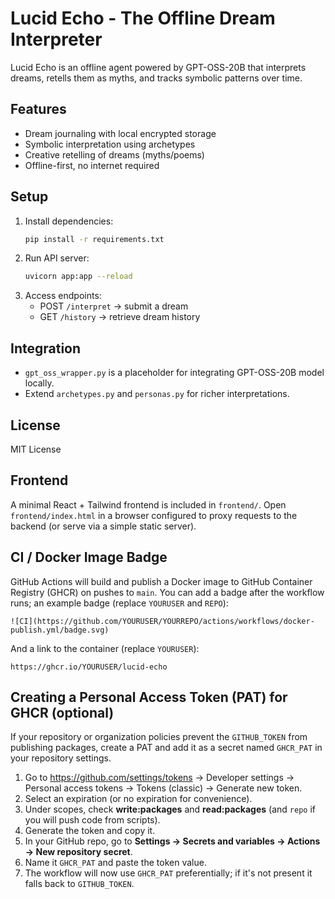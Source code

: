 # Lucid Echo - The Offline Dream Interpreter

Lucid Echo is an offline agent powered by GPT-OSS-20B that interprets dreams, retells them as myths, and tracks symbolic patterns over time.

## Features
- Dream journaling with local encrypted storage
- Symbolic interpretation using archetypes
- Creative retelling of dreams (myths/poems)
- Offline-first, no internet required

## Setup
1. Install dependencies:
   ```bash
   pip install -r requirements.txt
   ```
2. Run API server:
   ```bash
   uvicorn app:app --reload
   ```
3. Access endpoints:
   - POST `/interpret` → submit a dream
   - GET `/history` → retrieve dream history

## Integration
- `gpt_oss_wrapper.py` is a placeholder for integrating GPT-OSS-20B model locally.
- Extend `archetypes.py` and `personas.py` for richer interpretations.

## License
MIT License


## Frontend
A minimal React + Tailwind frontend is included in `frontend/`. Open `frontend/index.html` in a browser configured to proxy requests to the backend (or serve via a simple static server).

## CI / Docker Image Badge

GitHub Actions will build and publish a Docker image to GitHub Container Registry (GHCR) on pushes to `main`.
You can add a badge after the workflow runs; an example badge (replace `YOURUSER` and `REPO`):

```
![CI](https://github.com/YOURUSER/YOURREPO/actions/workflows/docker-publish.yml/badge.svg)
```

And a link to the container (replace `YOURUSER`):

```
https://ghcr.io/YOURUSER/lucid-echo
```

## Creating a Personal Access Token (PAT) for GHCR (optional)

If your repository or organization policies prevent the `GITHUB_TOKEN` from publishing packages, create a PAT and add it as a secret named `GHCR_PAT` in your repository settings.

1. Go to https://github.com/settings/tokens -> Developer settings -> Personal access tokens -> Tokens (classic) -> Generate new token.
2. Select an expiration (or no expiration for convenience).
3. Under scopes, check **write:packages** and **read:packages** (and `repo` if you will push code from scripts).
4. Generate the token and copy it.
5. In your GitHub repo, go to **Settings → Secrets and variables → Actions → New repository secret**.
6. Name it `GHCR_PAT` and paste the token value.
7. The workflow will now use `GHCR_PAT` preferentially; if it's not present it falls back to `GITHUB_TOKEN`.
